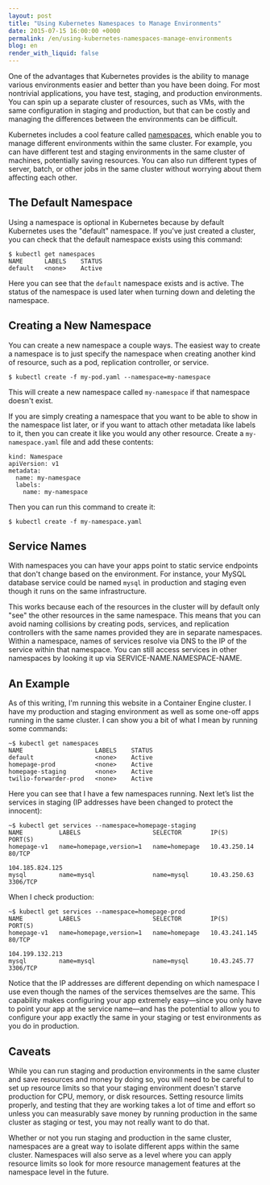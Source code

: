 ```yaml
---
layout: post
title: "Using Kubernetes Namespaces to Manage Environments"
date: 2015-07-15 16:00:00 +0000
permalink: /en/using-kubernetes-namespaces-manage-environments
blog: en
render_with_liquid: false
---
```


One of the advantages that Kubernetes provides is the ability to manage various environments easier and better than you have been doing. For most nontrivial applications, you have test, staging, and production environments. You can spin up a separate cluster of resources, such as VMs, with the same configuration in staging and production, but that can be costly and managing the differences between the environments can be difficult.

Kubernetes includes a cool feature called [namespaces](https://github.com/GoogleCloudPlatform/kubernetes/blob/master/docs/design/namespaces.md), which enable you to manage different environments within the same cluster. For example, you can have different test and staging environments in the same cluster of machines, potentially saving resources. You can also run different types of server, batch, or other jobs in the same cluster without worrying about them affecting each other.

## The Default Namespace

Using a namespace is optional in Kubernetes because by default Kubernetes uses the "default" namespace. If you've just created a cluster, you can check that the default namespace exists using this command:

    $ kubectl get namespaces
    NAME      LABELS    STATUS
    default   <none>    Active

Here you can see that the `default` namespace exists and is active. The status of the namespace is used later when turning down and deleting the namespace.

## Creating a New Namespace

You can create a new namespace a couple ways. The easiest way to create a namespace is to just specify the namespace when creating another kind of resource, such as a pod, replication controller, or service.

    $ kubectl create -f my-pod.yaml --namespace=my-namespace
    
This will create a new namespace called `my-namespace` if that namespace doesn't exist.

If you are simply creating a namespace that you want to be able to show in the namespace list later, or if you want to attach other metadata like labels to it, then you can create it like you would any other resource. Create a `my-namespace.yaml` file and add these contents:

```
kind: Namespace
apiVersion: v1
metadata:
  name: my-namespace
  labels:
    name: my-namespace
```

Then you can run this command to create it:

    $ kubectl create -f my-namespace.yaml

## Service Names

With namespaces you can have your apps point to static service endpoints that don't change based on the environment. For instance, your MySQL database service could be named `mysql` in production and staging even though it runs on the same infrastructure.

This works because each of the resources in the cluster will by default only "see" the other resources in the same namespace. This means that you can avoid naming collisions by creating pods, services, and replication controllers with the same names provided they are in separate namespaces. Within a namespace, names of services resolve via DNS to the IP of the service within that namespace. You can still access services in other namespaces by looking it up via SERVICE-NAME.NAMESPACE-NAME.

## An Example

As of this writing, I'm running this website in a Container Engine cluster. I have my production and staging environment as well as some one-off apps running in the same cluster. I can show you a bit of what I mean by running some commands:

    ~$ kubectl get namespaces
    NAME                    LABELS    STATUS
    default                 <none>    Active
    homepage-prod           <none>    Active
    homepage-staging        <none>    Active
    twilio-forwarder-prod   <none>    Active

Here you can see that I have a few namespaces running. Next let’s list the services in staging (IP addresses have been changed to protect the innocent):

    ~$ kubectl get services --namespace=homepage-staging
    NAME          LABELS                    SELECTOR        IP(S)             PORT(S)
    homepage-v1   name=homepage,version=1   name=homepage   10.43.250.14      80/TCP
                                                            104.185.824.125   
    mysql         name=mysql                name=mysql      10.43.250.63      3306/TCP
    
When I check production:

    ~$ kubectl get services --namespace=homepage-prod
    NAME          LABELS                    SELECTOR        IP(S)             PORT(S)
    homepage-v1   name=homepage,version=1   name=homepage   10.43.241.145     80/TCP
                                                            104.199.132.213   
    mysql         name=mysql                name=mysql      10.43.245.77      3306/TCP
    
Notice that the IP addresses are different depending on which namespace I use even though the names of the services themselves are the same. This capability makes configuring your app extremely easy—since you only have to point your app at the service name—and has the potential to allow you to configure your app exactly the same in your staging or test environments as you do in production.


## Caveats

While you can run staging and production environments in the same cluster and save resources and money by doing so, you will need to be careful to set up resource limits so that your staging environment doesn't starve production for CPU, memory, or disk resources. Setting resource limits properly, and testing that they are working takes a lot of time and effort so unless you can measurably save money by running production in the same cluster as staging or test, you may not really want to do that.

Whether or not you run staging and production in the same cluster, namespaces are a great way to isolate different apps within the same cluster. Namespaces will also serve as a level where you can apply resource limits so look for more resource management features at the namespace level in the future.